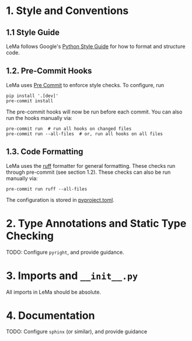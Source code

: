 # 1. Style and Conventions

## 1.1 Style Guide

LeMa follows Google's [Python Style Guide](https://google.github.io/styleguide/pyguide.html) for how to format and structure code.

## 1.2. Pre-Commit Hooks

LeMa uses [Pre Commit](https://pre-commit.com/) to enforce style checks. To configure, run
```
pip install '.[dev]'
pre-commit install
```

The pre-commit hooks will now be run before each commit. You can also run the hooks manually via:

```
pre-commit run  # run all hooks on changed files
pre-commit run --all-files  # or, run all hooks on all files
```


## 1.3. Code Formatting

LeMa uses the [ruff](https://github.com/astral-sh/ruff) formatter for general formatting. These checks run through pre-commit
(see section 1.2). These checks can also be run manually via:

```
pre-commit run ruff --all-files
```

The configuration is stored in [pyproject.toml](pyproject.toml).


# 2. Type Annotations and Static Type Checking

TODO: Configure `pyright`, and provide guidance.

# 3. Imports and `__init__.py`

All imports in LeMa should be absolute.


# 4. Documentation

TODO: Configure `sphinx` (or similar), and provide guidance
